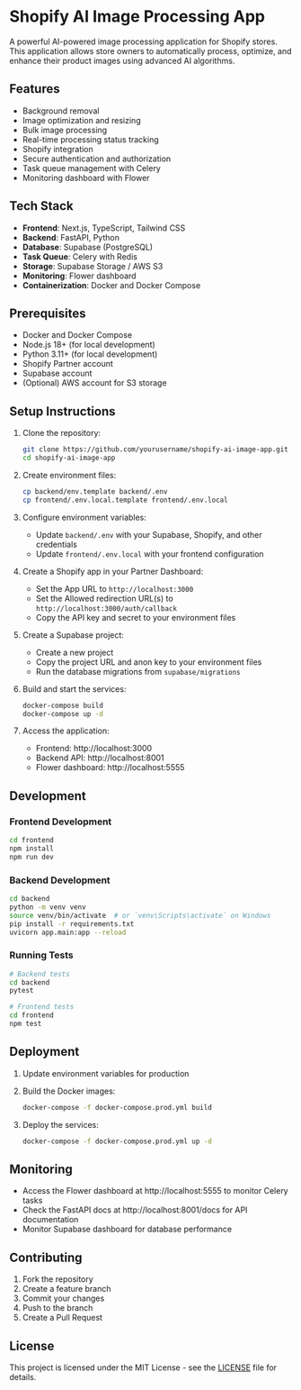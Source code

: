 # Shopify AI Image Processing App

A powerful AI-powered image processing application for Shopify stores. This application allows store owners to automatically process, optimize, and enhance their product images using advanced AI algorithms.

## Features

- Background removal
- Image optimization and resizing
- Bulk image processing
- Real-time processing status tracking
- Shopify integration
- Secure authentication and authorization
- Task queue management with Celery
- Monitoring dashboard with Flower

## Tech Stack

- **Frontend**: Next.js, TypeScript, Tailwind CSS
- **Backend**: FastAPI, Python
- **Database**: Supabase (PostgreSQL)
- **Task Queue**: Celery with Redis
- **Storage**: Supabase Storage / AWS S3
- **Monitoring**: Flower dashboard
- **Containerization**: Docker and Docker Compose

## Prerequisites

- Docker and Docker Compose
- Node.js 18+ (for local development)
- Python 3.11+ (for local development)
- Shopify Partner account
- Supabase account
- (Optional) AWS account for S3 storage

## Setup Instructions

1. Clone the repository:
   ```bash
   git clone https://github.com/yourusername/shopify-ai-image-app.git
   cd shopify-ai-image-app
   ```

2. Create environment files:
   ```bash
   cp backend/env.template backend/.env
   cp frontend/.env.local.template frontend/.env.local
   ```

3. Configure environment variables:
   - Update `backend/.env` with your Supabase, Shopify, and other credentials
   - Update `frontend/.env.local` with your frontend configuration

4. Create a Shopify app in your Partner Dashboard:
   - Set the App URL to `http://localhost:3000`
   - Set the Allowed redirection URL(s) to `http://localhost:3000/auth/callback`
   - Copy the API key and secret to your environment files

5. Create a Supabase project:
   - Create a new project
   - Copy the project URL and anon key to your environment files
   - Run the database migrations from `supabase/migrations`

6. Build and start the services:
   ```bash
   docker-compose build
   docker-compose up -d
   ```

7. Access the application:
   - Frontend: http://localhost:3000
   - Backend API: http://localhost:8001
   - Flower dashboard: http://localhost:5555

## Development

### Frontend Development

```bash
cd frontend
npm install
npm run dev
```

### Backend Development

```bash
cd backend
python -m venv venv
source venv/bin/activate  # or `venv\Scripts\activate` on Windows
pip install -r requirements.txt
uvicorn app.main:app --reload
```

### Running Tests

```bash
# Backend tests
cd backend
pytest

# Frontend tests
cd frontend
npm test
```

## Deployment

1. Update environment variables for production
2. Build the Docker images:
   ```bash
   docker-compose -f docker-compose.prod.yml build
   ```

3. Deploy the services:
   ```bash
   docker-compose -f docker-compose.prod.yml up -d
   ```

## Monitoring

- Access the Flower dashboard at http://localhost:5555 to monitor Celery tasks
- Check the FastAPI docs at http://localhost:8001/docs for API documentation
- Monitor Supabase dashboard for database performance

## Contributing

1. Fork the repository
2. Create a feature branch
3. Commit your changes
4. Push to the branch
5. Create a Pull Request

## License

This project is licensed under the MIT License - see the [LICENSE](LICENSE) file for details.
